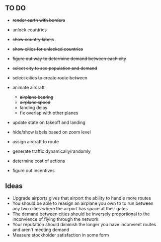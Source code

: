 ## TO DO
- ~~render earth with borders~~
- ~~unlock countries~~
- ~~show country labels~~
- ~~show cities for unlocked countries~~
- ~~figure out way to determine demand between each city~~
- ~~select city to see population and demand~~
- ~~select cities to create route between~~

- animate aircraft
  - ~~airplane bearing~~
  - ~~airplane speed~~
  - landing delay
  - fix overlap with other planes
- update state on takeoff and landing
- hide/show labels based on zoom level
- assign aircraft to route
- generate traffic dynamically/randomly
- determine cost of actions
- figure out incentives


## Ideas

- Upgrade airports gives that airport the ability to handle more routes
- You should be able to reasign an airplane you own to to run between any two cities where the airport has space at their gates
- The demand between cities should be inversely proportional to the inconvience of flying through the network
- Your reputation should diminish the longer you have inconvient routes and aren't meeting demand
- Measure stockholder satisfaction in some form